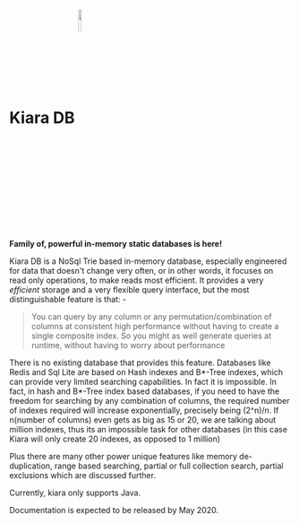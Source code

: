  # Kiara DB <img src="http://box5885.temp.domains/~kapoorla/wp-content/uploads/2020/03/54624690-AA61-4E27-8305-9234C6861A86.png" width="10%" align="center" />  

**Family of, powerful in-memory static databases is here!**

Kiara DB is a NoSql Trie based in-memory database, especially engineered for data that doesn't change very often, or in other words, it focuses on read only operations, to make reads most efficient.
 It provides a very *efficient* storage and a very flexible query interface, but the most distinguishable feature is that: - 
 

> You can query by any column or any permutation/combination of columns at consistent high performance without having to create a single composite index. So you might as well generate queries at runtime, without having to worry about performance

There is no existing database that provides this feature. Databases like Redis and Sql Lite are based on Hash indexes and B*-Tree indexes, which can provide very limited searching capabilities. In fact it is impossible. In fact, in hash and B*-Tree index based databases, if you need to have the freedom for searching by any combination of columns, the required number of indexes required will increase exponentially, precisely being (2^n)/n. 
If n(number of columns) even gets as big as 15 or 20, we are talking about million indexes, thus its an impossible task for other databases (in this case Kiara will only create 20 indexes, as opposed to 1 million)

Plus there are many other power unique features like memory de-duplication, range based searching,  partial or full collection search, partial exclusions which are discussed further.

Currently, kiara only supports Java.

Documentation is expected to be released by May 2020.
